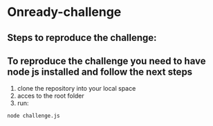 # Onready-challenge

## Steps to reproduce the challenge:

## To reproduce the challenge you need to have node js installed and follow the next steps

1. clone the repository into your local space
2. acces to the root folder
3. run:
```
node challenge.js
```
